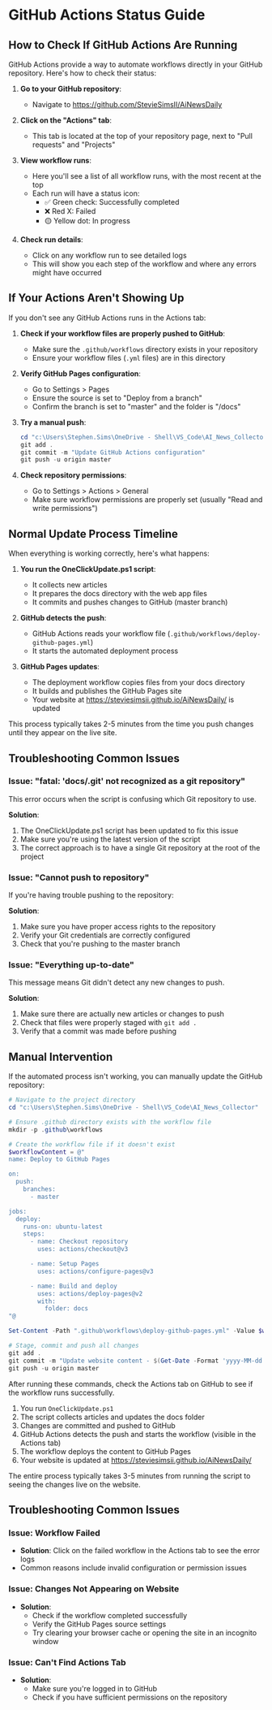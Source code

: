 # GitHub Actions Status Guide

## How to Check If GitHub Actions Are Running

GitHub Actions provide a way to automate workflows directly in your GitHub repository. Here's how to check their status:

1. **Go to your GitHub repository**:
   - Navigate to https://github.com/StevieSimsII/AiNewsDaily

2. **Click on the "Actions" tab**:
   - This tab is located at the top of your repository page, next to "Pull requests" and "Projects"

3. **View workflow runs**:
   - Here you'll see a list of all workflow runs, with the most recent at the top
   - Each run will have a status icon:
     - ✅ Green check: Successfully completed
     - ❌ Red X: Failed
     - 🟡 Yellow dot: In progress

4. **Check run details**:
   - Click on any workflow run to see detailed logs
   - This will show you each step of the workflow and where any errors might have occurred

## If Your Actions Aren't Showing Up

If you don't see any GitHub Actions runs in the Actions tab:

1. **Check if your workflow files are properly pushed to GitHub**:
   - Make sure the `.github/workflows` directory exists in your repository
   - Ensure your workflow files (`.yml` files) are in this directory

2. **Verify GitHub Pages configuration**:
   - Go to Settings > Pages
   - Ensure the source is set to "Deploy from a branch"
   - Confirm the branch is set to "master" and the folder is "/docs"

3. **Try a manual push**:
   ```powershell
   cd "c:\Users\Stephen.Sims\OneDrive - Shell\VS_Code\AI_News_Collector"
   git add .
   git commit -m "Update GitHub Actions configuration"
   git push -u origin master
   ```

4. **Check repository permissions**:
   - Go to Settings > Actions > General
   - Make sure workflow permissions are properly set (usually "Read and write permissions")

## Normal Update Process Timeline

When everything is working correctly, here's what happens:

1. **You run the OneClickUpdate.ps1 script**:
   - It collects new articles
   - It prepares the docs directory with the web app files
   - It commits and pushes changes to GitHub (master branch)

2. **GitHub detects the push**:
   - GitHub Actions reads your workflow file (`.github/workflows/deploy-github-pages.yml`)
   - It starts the automated deployment process

3. **GitHub Pages updates**:
   - The deployment workflow copies files from your docs directory
   - It builds and publishes the GitHub Pages site
   - Your website at https://steviesimsii.github.io/AiNewsDaily/ is updated

This process typically takes 2-5 minutes from the time you push changes until they appear on the live site.

## Troubleshooting Common Issues

### Issue: "fatal: 'docs/.git' not recognized as a git repository"

This error occurs when the script is confusing which Git repository to use.

**Solution**:
1. The OneClickUpdate.ps1 script has been updated to fix this issue
2. Make sure you're using the latest version of the script
3. The correct approach is to have a single Git repository at the root of the project

### Issue: "Cannot push to repository"

If you're having trouble pushing to the repository:

**Solution**:
1. Make sure you have proper access rights to the repository
2. Verify your Git credentials are correctly configured
3. Check that you're pushing to the master branch

### Issue: "Everything up-to-date"

This message means Git didn't detect any new changes to push.

**Solution**:
1. Make sure there are actually new articles or changes to push
2. Check that files were properly staged with `git add .`
3. Verify that a commit was made before pushing

## Manual Intervention

If the automated process isn't working, you can manually update the GitHub repository:

```powershell
# Navigate to the project directory
cd "c:\Users\Stephen.Sims\OneDrive - Shell\VS_Code\AI_News_Collector"

# Ensure .github directory exists with the workflow file
mkdir -p .github\workflows

# Create the workflow file if it doesn't exist
$workflowContent = @"
name: Deploy to GitHub Pages

on:
  push:
    branches:
      - master

jobs:
  deploy:
    runs-on: ubuntu-latest
    steps:
      - name: Checkout repository
        uses: actions/checkout@v3

      - name: Setup Pages
        uses: actions/configure-pages@v3

      - name: Build and deploy
        uses: actions/deploy-pages@v2
        with:
          folder: docs
"@

Set-Content -Path ".github\workflows\deploy-github-pages.yml" -Value $workflowContent

# Stage, commit and push all changes
git add .
git commit -m "Update website content - $(Get-Date -Format 'yyyy-MM-dd HH:mm:ss')"
git push -u origin master
```

After running these commands, check the Actions tab on GitHub to see if the workflow runs successfully.

1. You run `OneClickUpdate.ps1`
2. The script collects articles and updates the docs folder
3. Changes are committed and pushed to GitHub
4. GitHub Actions detects the push and starts the workflow (visible in the Actions tab)
5. The workflow deploys the content to GitHub Pages
6. Your website is updated at https://steviesimsii.github.io/AiNewsDaily/

The entire process typically takes 3-5 minutes from running the script to seeing the changes live on the website.

## Troubleshooting Common Issues

### Issue: Workflow Failed
- **Solution**: Click on the failed workflow in the Actions tab to see the error logs
- Common reasons include invalid configuration or permission issues

### Issue: Changes Not Appearing on Website
- **Solution**: 
  - Check if the workflow completed successfully
  - Verify the GitHub Pages source settings
  - Try clearing your browser cache or opening the site in an incognito window

### Issue: Can't Find Actions Tab
- **Solution**: 
  - Make sure you're logged in to GitHub
  - Check if you have sufficient permissions on the repository
